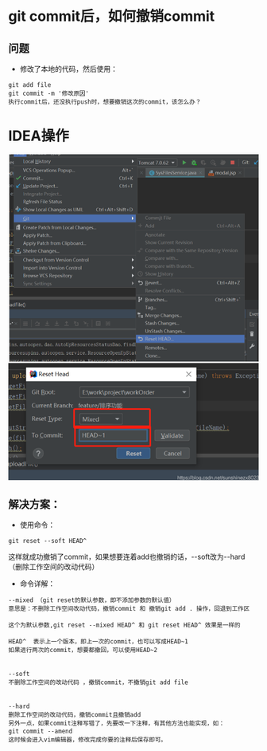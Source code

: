 # git commit后，如何撤销commit

## 问题

- 修改了本地的代码，然后使用：

```
git add file
git commit -m '修改原因'
执行commit后，还没执行push时，想要撤销这次的commit，该怎么办？
```



# IDEA操作

![image.png](./assets/image.png)
![image.png](./assets/1676906023334-image.png)

## 解决方案：

- 使用命令：

```
git reset --soft HEAD^
```

这样就成功撤销了commit，如果想要连着add也撤销的话，--soft改为--hard（删除工作空间的改动代码）

- 命令详解：

```
--mixed （git reset的默认参数，即不添加参数的默认值）
意思是：不删除工作空间改动代码，撤销commit 和 撤销git add . 操作，回退到工作区

这个为默认参数,git reset --mixed HEAD^ 和 git reset HEAD^ 效果是一样的

HEAD^  表示上一个版本，即上一次的commit，也可以写成HEAD~1
如果进行两次的commit，想要都撤回，可以使用HEAD~2


--soft
不删除工作空间的改动代码 ，撤销commit，不撤销git add file


--hard
删除工作空间的改动代码，撤销commit且撤销add
另外一点，如果commit注释写错了，先要改一下注释，有其他方法也能实现，如：
git commit --amend
这时候会进入vim编辑器，修改完成你要的注释后保存即可。
```

